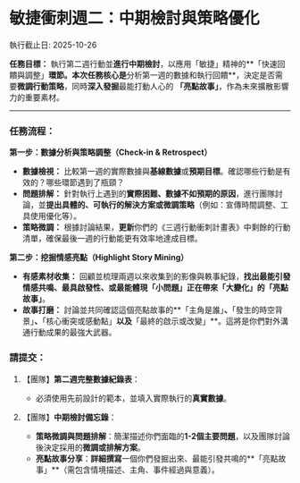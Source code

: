 # 敏捷衝刺週二：中期檢討與策略優化

執行截止日: 2025-10-26

**任務目標：** 執行第二週行動並**進行中期檢討**，以應用「敏捷」精神的**「快速回饋與調整」**環節。本次任務核心是**分析第一週的數據和執行回饋**，決定是否需要**微調行動策略**，同時**深入發掘**最能打動人心的 **「亮點故事」**，作為未來擴散影響力的重要素材。

---

### **任務流程：**

**第一步：數據分析與策略調整（Check-in & Retrospect）**

- **數據檢視：** 比較第一週的實際數據與**基線數據**或**預期目標**。確認哪些行動是有效的？哪些環節遇到了瓶頸？    
- **問題排解：** 針對執行上遇到的**實際困難、數據不如預期的原因**，進行團隊討論，並**提出具體的、可執行的解決方案或微調策略**（例如：宣傳時間調整、工具使用優化等）。    
- **策略微調：** 根據討論結果，**更新**你們的《三週行動衝刺計畫表》中剩餘的行動清單，確保最後一週的行動能更有效率地達成目標。
    

**第二步：挖掘情感亮點（Highlight Story Mining）**

- **有感素材收集：** 回顧並梳理兩週以來收集到的影像與軼事紀錄，**找出最能引發情感共鳴、最具啟發性、或最能體現「小問題」正在帶來「大變化」的「亮點故事」**。    
- **故事打磨：** 討論並共同確認這個亮點故事的**「主角是誰」**、**「發生的時空背景」**、**「核心衝突或感動點」**以及**「最終的啟示或改變」**。這將是你們對外溝通行動成果的最強大武器。
    

### **請提交：**

1. 【團隊】**第二週完整數據紀錄表**：    
    - 必須使用先前設計的範本，並填入實際執行的**真實數據**。
        
2. 【團隊】**中期檢討備忘錄**：    
    - **策略微調與問題排解**：簡潔描述你們面臨的**1-2個主要問題**，以及團隊討論後決定採用的**微調或排解方案**。        
    - **亮點故事分享**：**詳細撰寫**一個你們發掘出來、最能引發共鳴的**「亮點故事」**（需包含情境描述、主角、事件經過與意義）。